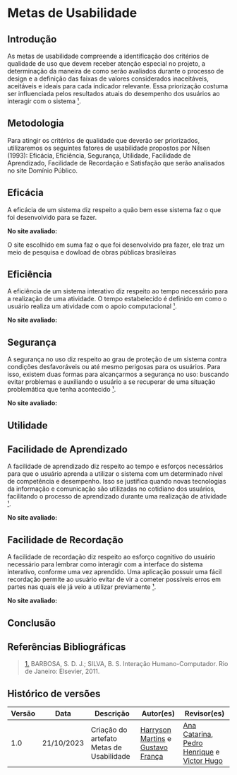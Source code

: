 # Metas de Usabilidade

## Introdução

As metas de usabilidade compreende a identificação dos critérios de qualidade de uso que devem receber atenção especial no projeto, a determinação da maneira de como serão avaliados durante o processo de design e a definição das faixas de valores considerados inaceitáveis, aceitáveis e ideais para cada indicador relevante. Essa priorização costuma ser influenciada pelos resultados atuais do desempenho dos usuários ao interagir com o sistema <a id="anchor_1" href="#FRM1">¹</a>.

## Metodologia

Para atingir os critérios de qualidade que deverão ser priorizados, utilizaremos os seguintes fatores de usabilidade propostos por Nilsen (1993): Eficácia, Eficiência, Segurança, Utilidade, Facilidade de Aprendizado, Facilidade de Recordação e Satisfação que serão analisados no site Domínio Público.

## Eficácia

A eficácia de um sistema diz respeito a quão bem esse sistema faz o que foi desenvolvido para se fazer.

**No site avaliado:**<br>

O site escolhido em suma faz o que foi desenvolvido pra fazer, ele traz um meio de pesquisa e dowload de obras públicas brasileiras

## Eficiência

A eficiência de um sistema interativo diz respeito ao tempo necessário para a realização de uma atividade. O tempo estabelecido é definido em como o usuário realiza um atividade com o apoio computacional <a id="anchor_1" href="#FRM1">¹</a>.

**No site avaliado:**

## Segurança 
A segurança no uso diz respeito ao grau de proteção de um sistema contra condições desfavoráveis ou até mesmo perigosas para os usuários. Para isso, existem duas formas para alcançarmos a segurança no uso: buscando evitar problemas e auxiliando o usuário a se recuperar de uma situação problemática que tenha acontecido <a id="anchor_1" href="#FRM1">¹</a>.

**No site avaliado:**

## Utilidade

## Facilidade de Aprendizado
A facilidade de aprendizado diz respeito ao tempo e esforços necessários para que o usuário aprenda a utilizar o sistema com um determinado nível de competência e desempenho. Isso se justifica quando novas tecnologias da informação e comunicação são utilizadas no cotidiano dos usuários, facilitando o processo de aprendizado durante uma realização de atividade  <a id="anchor_1" href="#FRM1">¹</a>. 

**No site avaliado:**

## Facilidade de Recordação

A facilidade de recordação diz respeito ao esforço cognitivo do usuário necessário para 
lembrar como interagir com a interface do sistema interativo, conforme uma vez aprendido. Uma aplicação possuir uma fácil recordação permite ao usuário evitar de vir a cometer possíveis erros em partes nas quais ele já veio a utilizar previamente <a id="anchor_1" href="#FRM1">¹</a>. 

**No site avaliado:**


## Conclusão



## Referências Bibliográficas

> <a id="FRM3" href="#anchor_1">1.</a> BARBOSA, S. D. J.; SILVA, B. S. Interação Humano-Computador. Rio de Janeiro: Elsevier, 2011.
>

## Histórico de versões

| Versão | Data       | Descrição                 | Autor(es)                                                                                              | Revisor(es)                                                                                                                                     |
| ------ | ---------- | ------------------------- | ------------------------------------------------------------------------------------------------------ | ----------------------------------------------------------------------------------------------------------------------------------------------- |
| 1.0    | 21/10/2023 | Criação do artefato Metas de Usabilidade | [Harryson Martins](https://github.com/harry-cmartin) e [Gustavo França](https://github.com/gustavofbs) | [Ana Catarina](https://github.com/an4catarina), [Pedro Henrique](https://github.com/pedro-hsf) e [Victor Hugo](https://github.com/ViictorHugoo) |

